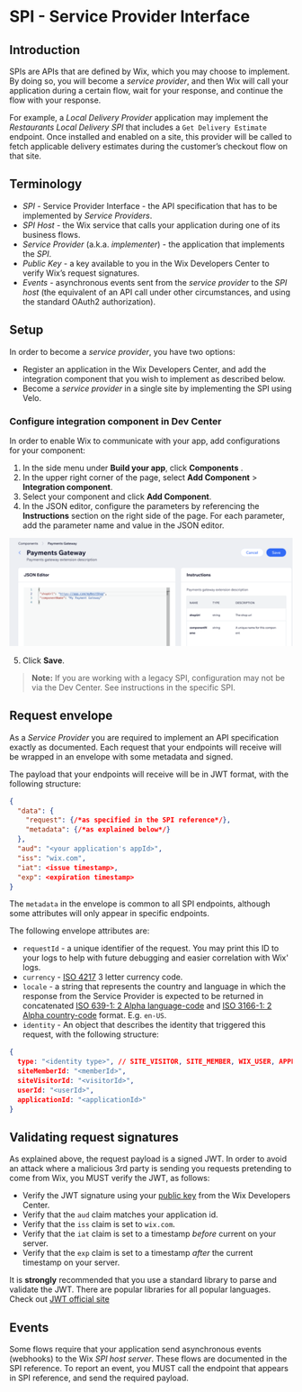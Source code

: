 # SPI - Service Provider Interface

## Introduction

SPIs are APIs that are defined by Wix, which you may choose to implement.
By doing so, you will become  a _service provider_, and then Wix will call your application during a certain flow, wait for your response, 
and continue the flow with your response.  

For example, a _Local Delivery Provider_ application may implement the _Restaurants Local Delivery SPI_ that includes a `Get Delivery Estimate` endpoint. 
Once installed and enabled on a site, this provider will be called to fetch applicable delivery estimates during the customer’s checkout flow on that site.

## Terminology
* _SPI_ - Service Provider Interface - the API specification that has to be implemented by _Service Providers_.
* _SPI Host_ - the Wix service that calls your application during one of its business flows.  
* _Service Provider_  (a.k.a. _implementer_) - the application that implements the _SPI_.  
* _Public Key_ - a key available to you in the Wix Developers Center to verify Wix’s request signatures.  
* _Events_ - asynchronous events sent from the _service provider_ to the _SPI host_ (the equivalent of an API call under other circumstances, and using the standard OAuth2 authorization).

## Setup
In order to become a _service provider_, you have two options:
* Register an application in the Wix Developers Center, and add the integration component that you wish to implement as described below. 
* Become a _service provider_ in a single site by implementing the SPI using Velo. 

### Configure integration component in Dev Center
In order to enable Wix to communicate with your app, add configurations for your component:
1. In the side menu under **Build your app**, click **Components** .
2. In the upper right corner of the page, select **Add Component** > **Integration component**.
3. Select your component and click **Add Component**.
4. In the JSON editor, configure the parameters by referencing the **Instructions** section on the right side of the page. For each parameter, add the parameter name and value in the JSON editor.


![alt text](../media/spi-config.png)


5. Click **Save**.

> **Note:**
> If you are working with a legacy SPI, configuration may not be via the Dev Center. See instructions in the specific SPI. 

## Request envelope
As a _Service Provider_ you are required to implement an API specification exactly as documented. Each request that your endpoints will receive 
will be wrapped in an envelope with some metadata and signed.

The payload that your endpoints will receive will be in JWT format, with the following structure:

```json
{
  "data": {
    "request": {/*as specified in the SPI reference*/},
    "metadata": {/*as explained below*/}
  },
  "aud": "<your application's appId>",
  "iss": "wix.com",
  "iat": <issue timestamp>,
  "exp": <expiration timestamp>
}
```

The `metadata` in the envelope is common to all SPI endpoints, although some attributes will only appear in specific endpoints.

The following envelope attributes are:
* `requestId` - a unique identifier of the request. You may print this ID to your logs to help with future debugging and easier correlation with Wix' logs.
* `currency` - [ISO 4217](https://en.wikipedia.org/wiki/ISO_4217) 3 letter currency code.
* `locale` - a string that represents the country and language in which the response from the Service Provider is expected to be returned in concatenated  [ISO 639-1: 2 Alpha language-code](https://en.wikipedia.org/wiki/List_of_ISO_639-1_codes) and [ISO 3166-1: 2 Alpha country-code](https://en.wikipedia.org/wiki/ISO_3166-1) format. E.g. `en-US`.
* `identity` - An object that describes the identity that triggered this request, with the following structure:

```json
{
  type: "<identity type>", // SITE_VISITOR, SITE_MEMBER, WIX_USER, APPLICATION
  siteMemberId: "<memberId>",
  siteVisitorId: "<visitorId>",
  userId: "<userId>",
  applicationId: "<applicationId>"
}
```

## Validating request signatures
As explained above, the request payload is a signed JWT. In order to avoid an attack where a malicious 3rd party is sending you requests pretending to come from Wix, you MUST verify the JWT, as follows:
* Verify the JWT signature using your [public key](https://devforum.wix.com/kb/en/article/finding-your-apps-public-key) from the Wix Developers Center.
* Verify that the `aud` claim matches your application id.
* Verify that the `iss` claim  is set to `wix.com`.
* Verify that the `iat` claim is set to a timestamp _before_ current on your server.
* Verify that the `exp` claim is set to a timestamp _after_ the current timestamp on your server.

It is **strongly** recommended that you use a standard library to parse and validate the JWT. There are popular libraries for all popular languages. Check out [JWT official site](https://jwt.io/libraries)

## Events
Some flows require that your application send asynchronous events (webhooks) to the Wix _SPI host server_. These flows are documented in the SPI reference.
To report an event, you MUST call the endpoint that appears in SPI reference, and send the required payload.
